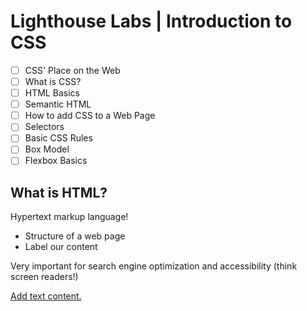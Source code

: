# Lighthouse Labs | Introduction to CSS

* [ ] CSS' Place on the Web
* [ ] What is CSS?
* [ ] HTML Basics
* [ ] Semantic HTML
* [ ] How to add CSS to a Web Page
* [ ] Selectors
* [ ] Basic CSS Rules
* [ ] Box Model
* [ ] Flexbox Basics

## What is HTML?

Hypertext markup language!

* Structure of a web page
* Label our content

Very important for search engine optimization and accessibility (think screen readers!)

<a href="https://duckduckgo.com/">
    Add text content.
</a>


